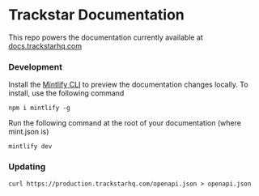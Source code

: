 # Trackstar Documentation

This repo powers the documentation currently available at [docs.trackstarhq.com](https://docs.trackstarhq.com)

### Development

Install the [Mintlify CLI](https://www.npmjs.com/package/mintlify) to preview the documentation changes locally. To install, use the following command

```
npm i mintlify -g
```

Run the following command at the root of your documentation (where mint.json is)

```
mintlify dev
```

### Updating

```
curl https://production.trackstarhq.com/openapi.json > openapi.json
```
